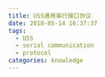 ```yaml
---
title: USS通用串行接口协议
date: 2018-05-14 16:37:37
tags:
  - USS
  - serial communication
  - protocol
categories: knowledge
---
```

